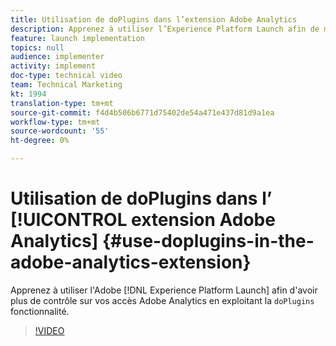 ```yaml
---
title: Utilisation de doPlugins dans l’extension Adobe Analytics
description: Apprenez à utiliser l’Experience Platform Launch afin de mieux contrôler vos accès Adobe Analytics en exploitant la fonctionnalité doPlugins.
feature: launch implementation
topics: null
audience: implementer
activity: implement
doc-type: technical video
team: Technical Marketing
kt: 1994
translation-type: tm+mt
source-git-commit: f4d4b506b6771d75402de54a471e437d81d9a1ea
workflow-type: tm+mt
source-wordcount: '55'
ht-degree: 0%

---
```



# Utilisation de doPlugins dans l’ [!UICONTROL extension Adobe Analytics] {#use-doplugins-in-the-adobe-analytics-extension}

Apprenez à utiliser l&#39;Adobe [!DNL Experience Platform Launch] afin d&#39;avoir plus de contrôle sur vos accès Adobe Analytics en exploitant la `doPlugins` fonctionnalité.

>[!VIDEO](https://video.tv.adobe.com/v/25171?quality=12)
